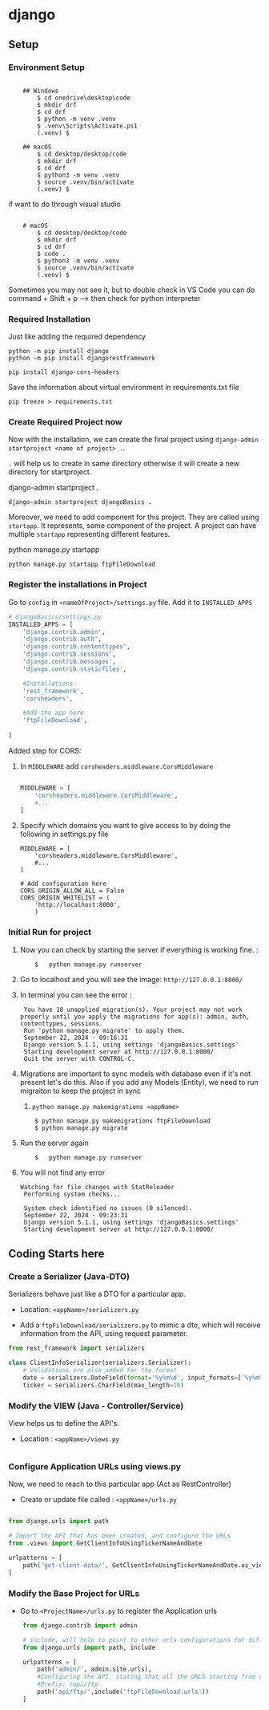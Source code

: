 # django

## Setup 


### Environment Setup

```

    ## Windows
        $ cd onedrive\desktop\code
        $ mkdir drf
        $ cd drf
        $ python -m venv .venv
        $ .venv\Scripts\Activate.ps1
        (.venv) $ 
```

```
    ## macOS
        $ cd desktop/desktop/code
        $ mkdir drf
        $ cd drf
        $ python3 -m venv .venv
        $ source .venv/bin/activate
        (.venv) $
``` 

if want to do through visual studio 

```

    # macOS
        $ cd desktop/desktop/code
        $ mkdir drf
        $ cd drf
        $ code .
        $ python3 -m venv .venv
        $ source .venv/bin/activate
        (.venv) $ 
```

Sometimes you may not see it, but to double check in VS Code you can do command + Shift + p --> then check for python interpreter

### Required Installation 

Just like adding the required dependency

```
python -m pip install django
python -m pip install djangorestframework

pip install django-cors-headers 
```

Save the information about virtual environment in requirements.txt file 

```
pip freeze > requirements.txt
```

### Create Required Project now

Now with the installation, we can create the final project using `django-admin startproject <name of project> .`.

`.` will help us to create in same directory otherwise it will create a new directory for startproject. 

django-admin startproject <name of project> .
```
django-admin startproject djangoBasics . 
```

Moreover, we need to add component for this project. They are called using `startapp`. It represents, some component of the project. A project can have multiple `startapp` representing different features. 


python manage.py startapp <name of application>

```
python manage.py startapp ftpFileDownload
```

### Register the installations in Project

Go to `config` in `<nameOfProject>/settings.py` file. Add it to `INSTALLED_APPS`



```python
# djangoBasics/settings.py
INSTALLED_APPS = [
    'django.contrib.admin',
    'django.contrib.auth',
    'django.contrib.contenttypes',
    'django.contrib.sessions',
    'django.contrib.messages',
    'django.contrib.staticfiles',

    #Installations
    'rest_framework',
    'corsheaders',

    #Add the app here
    'ftpFileDownload',
    
]
```

Added step for CORS:
1. In `MIDDLEWARE` add `corsheaders.middleware.CorsMiddleware`

    ```python

    MIDDLEWARE = [
        'corsheaders.middleware.CorsMiddleware',
        #...
    ]
    ```
2. Specify which domains you want to give access to by doing the following in settings.py file

    ```
    MIDDLEWARE = [
        'corsheaders.middleware.CorsMiddleware',
        #...
    ]
    
    # Add configuration here
    CORS_ORIGIN_ALLOW_ALL = False
    CORS_ORIGIN_WHITELIST = (
        'http://localhost:8000',
        ) 
    ```

### Initial Run for project

1. Now you can check by starting the server if everything is working fine. : 

    ```
        $   python manage.py runserver
    ```
2. Go to localhost and you will see the image: `http://127.0.0.1:8000/`
3. In terminal you can see the error :
   ```
    You have 18 unapplied migration(s). Your project may not work properly until you apply the migrations for app(s): admin, auth, contenttypes, sessions.
    Run 'python manage.py migrate' to apply them.
    September 22, 2024 - 09:16:31
    Django version 5.1.1, using settings 'djangoBasics.settings'
    Starting development server at http://127.0.0.1:8000/
    Quit the server with CONTROL-C.
   ```
4. Migrations are important to sync models with database even if it's not present let's do this. Also if you add any Models (Entity), we need to run migraiton to keep the project in sync
   1. `python manage.py makemigrations <appName>`
   
    ```
        $ python manage.py makemigrations ftpFileDownload 
        $ python manage.py migrate
    ```
5. Run the server again 
    ```
        $   python manage.py runserver
    ```
6. You will not find any error
   ```
   Watching for file changes with StatReloader
    Performing system checks...

    System check identified no issues (0 silenced).
    September 22, 2024 - 09:23:31
    Django version 5.1.1, using settings 'djangoBasics.settings'
    Starting development server at http://127.0.0.1:8000/
   ```

## Coding Starts here


### Create a Serializer (Java-DTO)

Serializers behave just like a DTO for a particular app.
- Location: `<appName>/serializers.py`

- Add a  `ftpFileDownload/serializers.py` to mimic a dto, which will receive information from the API, using request parameter. 

```python
from rest_framework import serializers

class ClientInfoSerializer(serializers.Serializer):
    # Validations are also added for the format
    date = serializers.DateField(format='%y%m%d', input_formats=['%y%m%d'])
    ticker = serializers.CharField(max_length=10)

```


### Modify the VIEW (Java - Controller/Service)

View helps us to define the API's.
- Location : `<appName>/views.py`

```

```
### Configure Application URLs using views.py

Now, we need to reach to this particular app (Act as RestController)

- Create or update file called : `<appName>/urls.py`

```python

from django.urls import path

# Import the API that has been created, and configure the URLs
from .views import GetClientInfoUsingTickerNameAndDate

urlpatterns = [
    path('get-client-data/', GetClientInfoUsingTickerNameAndDate.as_view(), name='get-client-data'),
]
```

### Modify the Base Project for URLs

- Go to `<ProjectName>/urls.py` to register the Application urls

```python
    from django.contrib import admin

    # include, will help to point to other urls configurations for different pages
    from django.urls import path, include

    urlpatterns = [
        path('admin/', admin.site.urls),
        #Configuring the API, stating that all the URLS starting from api/ftp will be redirected to ftpFileDownload.urls
        #Prefix: /api/ftp
        path('api/ftp/',include('ftpFileDownload.urls'))
    ]

```

###
